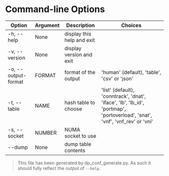 # Command-line Options

| Option | Argument | Description | Choices |
|--------|----------|-------------|---------|
| -h, --help | None | display this help and exit |  |
| -v, --version | None | display version and exit |  |
| -o, --output-format | FORMAT | format of the output | 'human' (default), 'table', 'csv' or 'json' |
| -t, --table | NAME | hash table to choose | 'list' (default), 'conntrack', 'dnat', 'iface', 'lb', 'lb_id', 'portmap', 'portoverload', 'snat', 'vnf', 'vnf_rev' or 'vni' |
| -s, --socket | NUMBER | NUMA socket to use |  |
| --dump | None | dump table contents |  |

> This file has been generated by dp_conf_generate.py. As such it should fully reflect the output of `--help`.

